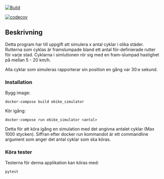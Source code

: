 [![Build](https://github.com/Den-geografiska-oredan/eBike-controlsys-python/actions/workflows/main.yml/badge.svg)](https://github.com/Den-geografiska-oredan/eBike-controlsys-python/actions/workflows/main.yml)

[![codecov](https://codecov.io/gh/Den-geografiska-oredan/eBike-controlsys-python/branch/master/graph/badge.svg?token=JPSD6XZ7GR)](https://codecov.io/gh/Den-geografiska-oredan/eBike-controlsys-python)

## Beskrivning

Detta program har till uppgift att simulera x antal cyklar i olika städer. Rutterna som cyklas är framslumpade bland ett antal för-definierade rutter för varje stad. Cyklarna i simlutionen rör sig med en fram-slumpad hastighet på mellan 5 - 20 km/h.

Alla cyklar som simuleras rapporterar sin position en gång var 30:e sekund.

### Installation

Bygg image:

    docker-compose build ebike_simulator

Kör igång:

    docker-compose run ebike_simulator <antal>

Detta för att köra igång en simulation med det angivna antalet cyklar (Max 1000 stycken). Siffran efter docker run kommandot är ett commandline argument som anger det antal cyklar som ska köras.


### Köra tester

Testerna för denna applikation kan köras med:

    pytest
